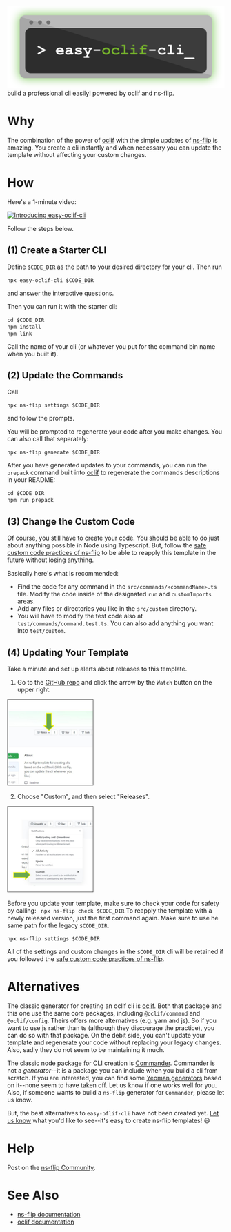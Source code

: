 
![easy](images/easy-oclif-cli-logo.png)
build a professional cli easily! powered by oclif and ns-flip.

# Why
The combination of the power of [oclif](https://oclif.io/) with the simple updates of [ns-flip](https://ns-flip.nostack.net/) is amazing.  You create a cli instantly and when necessary you can update the template without affecting your custom changes.

# How
Here's a 1-minute video:

[![Introducing easy-oclif-cli](http://img.youtube.com/vi/MAVN8hZpcqY/0.jpg)](http://www.youtube.com/watch?v=MAVN8hZpcqY)

Follow the steps below.  
## (1) Create a Starter CLI
Define `$CODE_DIR` as the path to your desired directory for your cli. Then run
```
npx easy-oclif-cli $CODE_DIR
```
and answer the interactive questions.

Then you can run it with the starter cli:
```
cd $CODE_DIR
npm install
npm link
```
Call the name of your cli (or whatever you put for the command bin name when you built it).

## (2) Update the Commands
Call 
```
npx ns-flip settings $CODE_DIR
```
and follow the prompts.

You will be prompted to regenerate your code after you make changes.  You can also call that separately:
```
npx ns-flip generate $CODE_DIR
```

After you have generated updates to your commands, you can run the `prepack` command built into [oclif](https://oclif.io) to regenerate the commands descriptions in your README:
```console
cd $CODE_DIR
npm run prepack
``` 

## (3) Change the Custom Code
Of course, you still have to create your code.  You should be able to do just about anything possible in Node using Typescript.  But, follow the [safe custom code practices of ns-flip](https://ns-flip.nostack.net/Safe-Custom-Code) to be able to reapply this template in the future without losing anything.

Basically here's what is recommended:
* Find the code for any command in the `src/commands/<commandName>.ts` file.  Modify the code inside of the designated `run` and `customImports` areas.
* Add any files or directories you like in the `src/custom` directory.
* You will have to modify the test code also at `test/commands/command.test.ts`.  You can also add anything you want into `test/custom`.

## (4) Updating Your Template
Take a minute and set up alerts about releases to this template.
1. Go to the [GitHub repo](https://github.com/YizYah/easy-oclif-cli) and click the arrow by the `Watch` button on the upper right.

<img src="images/2.jpg" alt="Watch Button" title="Watch" width="200">

2. Choose "Custom", and then select "Releases".

<img src="images/3.jpg" alt="Watch Releases" title="Releases" width="200">

Before you update your template, make sure to check your code for safety by calling:
    ``` 
    npx ns-flip check $CODE_DIR
    ```
To reapply the template with a newly released version, just the first command again.  Make sure to use he same path for the legacy `$CODE_DIR`.
```
npx ns-flip settings $CODE_DIR
```
All of the settings and custom changes in the `$CODE_DIR` cli will be retained if you followed the [safe custom code practices of ns-flip](https://ns-flip.nostack.net/Safe-Custom-Code).

# Alternatives
The classic generator for creating an oclif cli is [oclif](https://www.npmjs.com/package/oclif). Both that package and this one use the same core packages, including `@oclif/command` and `@oclif/config`. Theirs offers more alternatives (e.g. yarn and js). So if you want to use js rather than ts (although they discourage the practice), you can do so with that package.  On the debit side, you can't update your template and regenerate your code without replacing your legacy changes. Also, sadly they do not seem to be maintaining it much.

  The classic node package for CLI creation is [Commander](https://www.npmjs.com/package/commander).  Commander is not a _generator_--it is a package you can include when you build a cli from scratch.  If you are interested, you can find some [Yeoman generators](https://yeoman.io/generators/) based on it--none seem to have taken off. Let us know if one works well for you.  Also, if someone wants to build a `ns-flip` generator for `Commander`, please let us know.

But, the best alternatives to `easy-oflif-cli` have not been created yet.  [Let us know](https://spectrum.chat/ns-flip?tab=posts) what you'd like to see--it's easy to create ns-flip templates! :smiley:

# Help
Post on the [ns-flip Community](https://spectrum.chat/ns-flip?tab=posts).

# See Also
* [ns-flip documentation](https://ns-flip.nostack.net/Home)
* [oclif documentation](https://oclif.io/docs/commands)
